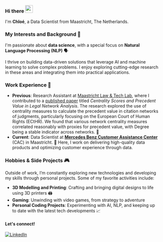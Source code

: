 ### Hi there <img src="https://emojis.slackmojis.com/emojis/images/1643515231/12491/waveboi.gif?1643515231" width="25"/>
I'm **Chloé**, a Data Scientist from Maastricht, The Netherlands.

### My Interests and Background 🚀

I'm passionate about **data science**, with a special focus on **Natural Language Processing (NLP)** 🗣️

I thrive on building data-driven solutions that leverage AI and machine learning to solve complex problems. I enjoy exploring cutting-edge research in these areas and integrating them into practical applications.

### Work Experience 💼

- **Previous**: Research Assistant at [Maastricht Law & Tech Lab](https://www.maastrichtuniversity.nl/about-um/faculties/law/research/law-and-tech-lab), where I contributed to a [published paper](https://ebooks.iospress.nl/volumearticle/65592) titled *Centrality Scores and Precedent Value in Legal Network Analysis*. The research explored the use of centrality measures to calculate the precedent value in citation networks of judgments, particularly focusing on the European Court of Human Rights (ECtHR). We found that various network centrality measures correlated reasonably with proxies for precedent value, with Degree being a stable indicator across networks. 📜
- **Current**: Data Scientist at [**Mercedes Benz Customer Assistance Center**](https://cac.mercedes-benz.com/) (CAC) in Maastricht. 🚗 Here, I work on delivering high-quality data products and optimizing customer experience through data.

### Hobbies & Side Projects 🎮

Outside of work, I’m constantly exploring new technologies and developing my skills through personal projects. Some of my favorite activities include:
- **3D Modelling and Printing**: Crafting and bringing digital designs to life using 3D printers 🖨️
- **Gaming**: Unwinding with video games, from strategy to adventure
- **Personal Coding Projects**: Experimenting with AI, NLP, and keeping up to date with the latest tech developments 📈

#### Let's connect!
[<img alt="LinkedIn" src="https://img.shields.io/badge/LinkedIn-%230E76A8.svg?&style=for-the-badge&logo=LinkedIn&logoColor=white" />](https://www.linkedin.com/in/chloe-crombach-429a79197/)

